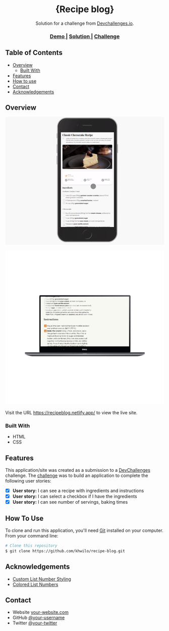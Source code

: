 <!-- Please update value in the {}  -->

<h1 align="center">{Recipe blog}</h1>

<div align="center">
   Solution for a challenge from  <a href="http://devchallenges.io" target="_blank">Devchallenges.io</a>.
</div>

<div align="center">
  <h3>
    <a href="https://recipeblog.netlify.app/">
      Demo
    </a>
    <span> | </span>
    <a href="https://recipeblog.netlify.app/">
      Solution
    </a>
    <span> | </span>
    <a href="https://devchallenges.io/challenges/OEKdUZ6xs0h99C38XVht">
      Challenge
    </a>
  </h3>
</div>

<!-- TABLE OF CONTENTS -->

## Table of Contents

- [Overview](#overview)
  - [Built With](#built-with)
- [Features](#features)
- [How to use](#how-to-use)
- [Contact](#contact)
- [Acknowledgements](#acknowledgements)

<!-- OVERVIEW -->

## Overview

![Recipe blog mobile demo](https://github.com/khwilo/project-demos/blob/master/recipe-blog/recipe-blog-mobile-demo.gif)

![Recipe blog desktop demo](https://github.com/khwilo/project-demos/blob/master/recipe-blog/recipe-blog-desktop-demo.gif)

Visit the URL <https://recipeblog.netlify.app/> to view the live site.

### Built With

- HTML
- CSS

## Features

<!-- List the features of your application or follow the template. Don't share the figma file here :) -->

This application/site was created as a submission to a [DevChallenges](https://devchallenges.io/challenges) challenge. The [challenge](https://devchallenges.io/challenges/OEKdUZ6xs0h99C38XVht) was to build an application to complete the following user stories:

- [x] **User story:** I can see a recipe with ingredients and instructions
- [x] **User story:** I can select a checkbox if I have the ingredients
- [x] **User story:** I can see number of servings, baking times

## How To Use

To clone and run this application, you'll need [Git](https://git-scm.com) installed on your computer. From your command line:

```bash
# Clone this repository
$ git clone https://github.com/khwilo/recipe-blog.git
```

## Acknowledgements

- [Custom List Number Styling](https://css-tricks.com/custom-list-number-styling/)
- [Colored List Numbers](https://www.w3.org/Style/Examples/007/color-bullets.en.html)

## Contact

- Website [your-website.com](https://khwilo.now.sh)
- GitHub [@your-username](https://github.com/khwilo)
- Twitter [@your-twitter](https://twitter.com/khwilo)
